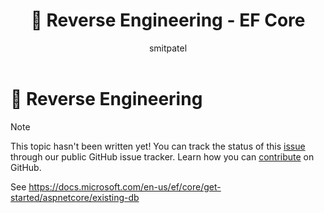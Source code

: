 ﻿---
title: 🔧 Reverse Engineering - EF Core
author: smitpatel
ms.author: divega
ms.date: 10/30/2017
ms.technology: entity-framework-core
---
# 🔧 Reverse Engineering

> [!NOTE]
> This topic hasn't been written yet! You can track the status of this [issue][1] through our public GitHub issue
> tracker. Learn how you can [contribute][2] on GitHub.

See https://docs.microsoft.com/en-us/ef/core/get-started/aspnetcore/existing-db

  [1]: https://github.com/aspnet/EntityFramework.Docs/issues/508
  [2]: https://github.com/aspnet/EntityFramework.Docs/blob/master/CONTRIBUTING.md

